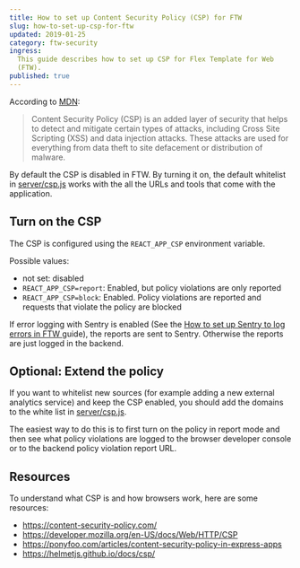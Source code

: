 ```yaml
---
title: How to set up Content Security Policy (CSP) for FTW
slug: how-to-set-up-csp-for-ftw
updated: 2019-01-25
category: ftw-security
ingress:
  This guide describes how to set up CSP for Flex Template for Web
  (FTW).
published: true
---
```


According to
[MDN](https://developer.mozilla.org/en-US/docs/Web/HTTP/CSP):

> Content Security Policy (CSP) is an added layer of security that helps
> to detect and mitigate certain types of attacks, including Cross Site
> Scripting (XSS) and data injection attacks. These attacks are used for
> everything from data theft to site defacement or distribution of
> malware.

By default the CSP is disabled in FTW. By turning it on, the default
whitelist in
[server/csp.js](https://github.com/sharetribe/flex-template-web/blob/master/server/csp.js)
works with the all the URLs and tools that come with the application.

## Turn on the CSP

The CSP is configured using the `REACT_APP_CSP` environment variable.

Possible values:

- not set: disabled
- `REACT_APP_CSP=report`: Enabled, but policy violations are only
  reported
- `REACT_APP_CSP=block`: Enabled. Policy violations are reported and
  requests that violate the policy are blocked

If error logging with Sentry is enabled (See the
[How to set up Sentry to log errors in FTW ](/guides/how-to-set-up-sentry-to-log-errors-in-ftw/)
guide), the reports are sent to Sentry. Otherwise the reports are just
logged in the backend.

## Optional: Extend the policy

If you want to whitelist new sources (for example adding a new external
analytics service) and keep the CSP enabled, you should add the domains
to the white list in
[server/csp.js](https://github.com/sharetribe/flex-template-web/blob/master/server/csp.js).

The easiest way to do this is to first turn on the policy in report mode
and then see what policy violations are logged to the browser developer
console or to the backend policy violation report URL.

## Resources

To understand what CSP is and how browsers work, here are some
resources:

- https://content-security-policy.com/
- https://developer.mozilla.org/en-US/docs/Web/HTTP/CSP
- https://ponyfoo.com/articles/content-security-policy-in-express-apps
- https://helmetjs.github.io/docs/csp/
